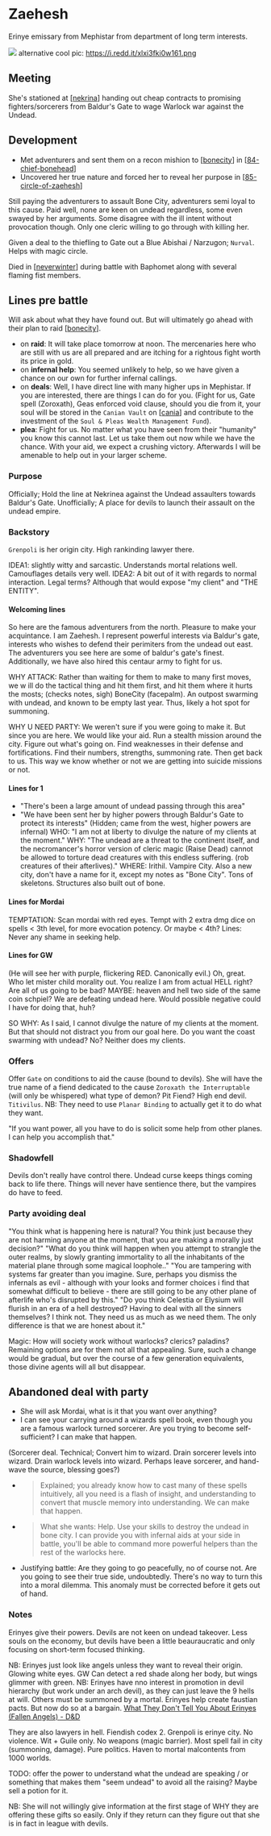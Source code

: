 # Zaehesh
Erinye emissary from Mephistar from department of long term interests.

![](zaehesh.png)
alternative cool pic: https://i.redd.it/xlxi3fki0w161.png

## Meeting
She's stationed at [[nekrina]] handing out cheap contracts to promising fighters/sorcerers from Baldur's Gate to wage Warlock war against the Undead.

## Development
- Met adventurers and sent them on a recon mishion to [[bonecity]] in [[84-chief-bonehead]]
- Uncovered her true nature and forced her to reveal her purpose in [[85-circle-of-zaehesh]]

Still paying the adventurers to assault Bone City, adventurers semi loyal to this cause. Paid well, none are keen on undead regardless, some even swayed by her arguments. Some disagree with the ill intent without provocation though. Only one cleric willing to go through with killing her.

Given a deal to the thiefling to Gate out a Blue Abishai / Narzugon; `Nurval`. Helps with magic circle.

Died in [[neverwinter]] during battle with Baphomet along with several flaming fist members.

## Lines pre battle
Will ask about what they have found out. But will ultimately go ahead with their plan to raid [[bonecity]].

- on **raid**: It will take place tomorrow at noon. The mercenaries here who are still with us are all prepared and are itching for a rightous fight worth its price in gold.
- on **infernal help**: You seemed unlikely to help, so we have given a chance on our own for further infernal callings.
- on **deals**: Well, I have direct line with many higher ups in Mephistar. If you are interested, there are things I can do for you. (Fight for us, Gate spell (Zoroxath), Geas enforced void clause, should you die from it, your soul will be stored in the `Canian Vault` on [[cania]] and contribute to the investment of the `Soul & Pleas Wealth Management Fund`).
- **plea**: Fight for us. No matter what you have seen from their "humanity" you know this cannot last. Let us take them out now while we have the chance. With your aid, we expect a crushing victory. Afterwards I will be amenable to help out in your larger scheme.

### Purpose
Officially; Hold the line at Nekrinea against the Undead assaulters towards Baldur's Gate.
Unofficially; A place for devils to launch their assault on the undead empire.

### Backstory
`Grenpoli` is her origin city. High rankinding lawyer there.

IDEA1: slightly witty and sarcastic. Understands mortal relations well. Camouflages details very well.
IDEA2: A bit out of it with regards to normal interaction. Legal terms? Although that would expose "my client" and "THE ENTITY".

#### Welcoming lines
So here are the famous adventurers from the north. Pleasure to make your acquintance. I am Zaehesh. I represent powerful interests via Baldur's gate, interests who wishes to defend their perimiters from the undead out east. The adventurers you see here are some of baldur's gate's finest. Additionally, we have also hired this centaur army to fight for us.

WHY ATTACK: Rather than waiting for them to make to many first moves, we w ill do the tactical thing and hit them first, and hit them where it hurts the mosts; (checks notes, sigh) BoneCity (facepalm). An outpost swarming with undead, and known to be empty last year. Thus, likely a hot spot for summoning.

WHY U NEED PARTY: We weren't sure if you were going to make it. But since you are here. We would like your aid. Run a stealth mission around the city. Figure out what's going on. Find weaknesses in their defense and fortifications. Find their numbers, strengths, summoning rate. Then get back to us. This way we know whether or not we are getting into suicide missions or not.

#### Lines for 1
- "There's been a large amount of undead passing through this area"
- "We have been sent her by higher powers through Baldur's Gate to protect its interests"
(Hidden; came from the west, higher powers are infernal)
WHO: "I am not at liberty to divulge the nature of my clients at the moment."
WHY: "The undead are a threat to the continent itself, and the necromancer's horror version of cleric magic (Raise Dead) cannot be allowed to torture dead creatures with this endless suffering. (rob creatures of their afterlives)."
WHERE: Irithil. Vampire City. Also a new city, don't have a name for it, except my notes as "Bone City". Tons of skeletons. Structures also built out of bone.

#### Lines for Mordai
TEMPTATION: Scan mordai with red eyes. Tempt with 2 extra dmg dice on spells < 3th level, for more evocation potency. Or maybe < 4th?
Lines: Never any shame in seeking help.

#### Lines for GW
(He will see her with purple, flickering RED. Canonically evil.)
Oh, great. Who let mister child morality out.
You realize I am from actual HELL right? Are all of us going to be bad?
MAYBE: heaven and hell two side of the same coin schpiel?
We are defeating undead here. Would possible negative could I have for doing that, huh?

SO WHY: As I said, I cannot divulge the nature of my clients at the moment. But that should not distract you from our goal here. Do you want the coast swarming with undead? No? Neither does my clients.

### Offers
Offer `Gate` on conditions to aid the cause (bound to devils). She will have the true name of a fiend dedicated to the cause `Zoroxath the Interruptable` (will only be whispered) what type of demon? Pit Fiend? High end devil. `Titivilus`. NB: They need to use `Planar Binding` to actually get it to do what they want.

"If you want power, all you have to do is solicit some help from other planes. I can help you accomplish that."

### Shadowfell
Devils don't really have control there. Undead curse keeps things coming back to life there. Things will never have sentience there, but the vampires do have to feed.

### Party avoiding deal
"You think what is happening here is natural? You think just because they are not harming anyone at the moment, that you are making a morally just decision?"
"What do you think will happen when you attempt to strangle the outer realms, by slowly granting immortality to all the inhabitants of the material plane through some magical loophole.."
"You are tampering with systems far greater than you imagine. Sure, perhaps you dismiss the infernals as evil - although with your looks and former choices i find that somewhat difficult to believe - there are still going to be any other plane of afterlife who's disrupted by this."
"Do you think Celestia or Elysium will flurish in an era of a hell destroyed? Having to deal with all the sinners themselves? I think not. They need us as much as we need them. The only difference is that we are honest about it."

Magic: How will society work without warlocks? clerics? paladins? Remaining options are for them not all that appealing. Sure, such a change would be gradual, but over the course of a few generation equivalents, those divine agents will all but disappear.

## Abandoned deal with party
- She will ask Mordai, what is it that you want over anything?
- I can see your carrying around a wizards spell book, even though you are a famous warlock turned sorcerer. Are you trying to become self-sufficient? I can make that happen.

(Sorcerer deal. Technical; Convert him to wizard. Drain sorcerer levels into wizard. Drain warlock levels into wizard. Perhaps leave sorcerer, and hand-wave the source, blessing goes?)
- > Explained; you already know how to cast many of these spells intuitively, all you need is a flash of insight, and understanding to convert that muscle memory into understanding. We can make that happen.
- > What she wants: Help. Use your skills to destroy the undead in bone city. I can provide you with infernal aids at your side in battle, you'll be able to command more powerful helpers than the rest of the warlocks here.
- Justifying battle: Are they going to go peacefully, no of course not. Are you going to see their true side, undoubtedly. There's no way to turn this into a moral dilemma. This anomaly must be corrected before it gets out of hand.

### Notes
Erinyes give their powers. Devils are not keen on undead takeover. Less souls on the economy, but devils have been a little beauraucratic and only focusing on short-term focused thinking.

NB: Erinyes just look like angels unless they want to reveal their origin. Glowing white eyes. GW Can detect a red shade along her body, but wings glimmer with green.
NB: Erinyes have nno interest in promotion in devil hierarchy (but work under an arch devil), as they can just leave the 9 hells at will. Others must be summoned by a mortal.
Erinyes help create faustian pacts. But now do so at a bargain.
[What They Don't Tell You About Erinyes (Fallen Angels) - D&D](https://www.youtube.com/watch?v=6fNxT_rWvSo)

They are also lawyers in hell. Fiendish codex 2. Grenpoli is erinye city. No violence. Wit + Guile only. No weapons (magic barrier). Most spell fail in city (summoning, damage). Pure politics. Haven to mortal malcontents from 1000 worlds.

TODO: offer the power to understand what the undead are speaking / or something that makes them "seem undead" to avoid all the raising? Maybe sell a potion for it.

NB: She will not willingly give information at the first stage of WHY they are offering these gifts so easily.
Only if they return can they figure out that she is in fact in league with devils.

[//begin]: # "Autogenerated link references for markdown compatibility"
[nekrina]: ../east/nekrina "Nekrina"
[bonecity]: ../east/bonecity "Bone City"
[84-chief-bonehead]: ../recaps/84-chief-bonehead "84-chief-bonehead"
[85-circle-of-zaehesh]: ../recaps/85-circle-of-zaehesh "85-circle-of-zaehesh"
[neverwinter]: ../north/neverwinter "Neverwinter"
[cania]: ../planar/cania "Cania"
[//end]: # "Autogenerated link references"
